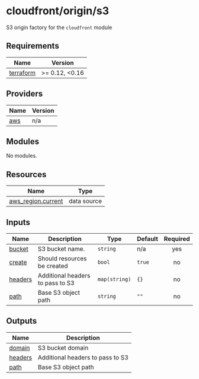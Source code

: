 # cloudfront/origin/s3

S3 origin factory for the `cloudfront` module

<!-- BEGIN_TF_DOCS -->
## Requirements

| Name | Version |
|------|---------|
| <a name="requirement_terraform"></a> [terraform](#requirement\_terraform) | >= 0.12, <0.16 |

## Providers

| Name | Version |
|------|---------|
| <a name="provider_aws"></a> [aws](#provider\_aws) | n/a |

## Modules

No modules.

## Resources

| Name | Type |
|------|------|
| [aws_region.current](https://registry.terraform.io/providers/hashicorp/aws/latest/docs/data-sources/region) | data source |

## Inputs

| Name | Description | Type | Default | Required |
|------|-------------|------|---------|:--------:|
| <a name="input_bucket"></a> [bucket](#input\_bucket) | S3 bucket name. | `string` | n/a | yes |
| <a name="input_create"></a> [create](#input\_create) | Should resources be created | `bool` | `true` | no |
| <a name="input_headers"></a> [headers](#input\_headers) | Additional headers to pass to S3 | `map(string)` | `{}` | no |
| <a name="input_path"></a> [path](#input\_path) | Base S3 object path | `string` | `""` | no |

## Outputs

| Name | Description |
|------|-------------|
| <a name="output_domain"></a> [domain](#output\_domain) | S3 bucket domain |
| <a name="output_headers"></a> [headers](#output\_headers) | Additional headers to pass to S3 |
| <a name="output_path"></a> [path](#output\_path) | Base S3 object path |
<!-- END_TF_DOCS -->
